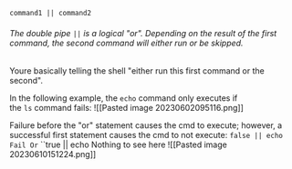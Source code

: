 `command1 || command2`

###### The double pipe `||` is a logical "or". Depending on the result of the first command, the second command will either run or be skipped.

Youre basically telling the shell "either run this first command or the second". 

In the following example, the `echo` command only executes if the `ls` command fails:
![[Pasted image 20230602095116.png]]

Failure before the "or" statement causes the cmd to execute; however, a successful first statement causes the cmd to not execute:
``false || echo Fail Or``
``true || echo Nothing to see here
![[Pasted image 20230610151224.png]]
